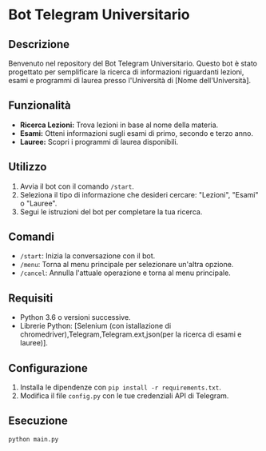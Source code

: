 # Bot Telegram Universitario

## Descrizione

Benvenuto nel repository del Bot Telegram Universitario. Questo bot è stato progettato per semplificare la ricerca di informazioni riguardanti lezioni, esami e programmi di laurea presso l'Università di [Nome dell'Università].

## Funzionalità

- **Ricerca Lezioni:** Trova lezioni in base al nome della materia.
- **Esami:** Otteni informazioni sugli esami di primo, secondo e terzo anno.
- **Lauree:** Scopri i programmi di laurea disponibili.

## Utilizzo

1. Avvia il bot con il comando `/start`.
2. Seleziona il tipo di informazione che desideri cercare: "Lezioni", "Esami" o "Lauree".
3. Segui le istruzioni del bot per completare la tua ricerca.

## Comandi

- `/start`: Inizia la conversazione con il bot.
- `/menu`: Torna al menu principale per selezionare un'altra opzione.
- `/cancel`: Annulla l'attuale operazione e torna al menu principale.

## Requisiti

- Python 3.6 o versioni successive.
- Librerie Python: [Selenium (con istallazione di chromedriver),Telegram,Telegram.ext,json(per la ricerca di esami e lauree)].

## Configurazione

1. Installa le dipendenze con `pip install -r requirements.txt`.
2. Modifica il file `config.py` con le tue credenziali API di Telegram.

## Esecuzione

```bash
python main.py

